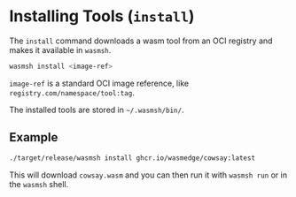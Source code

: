 # Installing Tools (`install`)

The `install` command downloads a wasm tool from an OCI registry and makes it available in `wasmsh`.

```sh
wasmsh install <image-ref>
```

`image-ref` is a standard OCI image reference, like `registry.com/namespace/tool:tag`.

The installed tools are stored in `~/.wasmsh/bin/`.

## Example

```sh
./target/release/wasmsh install ghcr.io/wasmedge/cowsay:latest
```
This will download `cowsay.wasm` and you can then run it with `wasmsh run` or in the `wasmsh` shell.